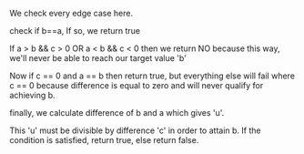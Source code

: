 We check every edge case here.

check if b==a, If so, we return true

If a > b && c > 0 OR a < b && c < 0 then we return NO because this way, we'll never be able to reach our target value 'b'

Now if c == 0 and a == b then return true, but everything else will fail where c == 0 because difference is equal to zero and will never qualify for achieving b.

finally, we calculate difference of b and a which gives 'u'.

This 'u' must be divisible by difference 'c' in order to attain b. If the condition is satisfied, return true, else return false.
